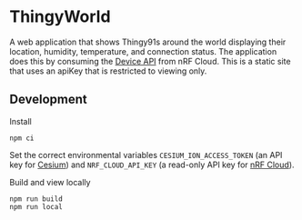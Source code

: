 # ThingyWorld

A web application that shows Thingy91s around the world displaying their location, humidity, temperature, and connection status. The application does this by consuming the [Device API](https://api.nrfcloud.com/v1) from nRF Cloud. This is a static site that uses an apiKey that is restricted to viewing only.

## Development

Install

```
npm ci
```

Set the correct environmental variables `CESIUM_ION_ACCESS_TOKEN` (an API key for [Cesium](https://cesium.com/platform/cesiumjs/)) and `NRF_CLOUD_API_KEY` (a read-only API key for [nRF Cloud](https://nrfcloud.com)).

Build and view locally

```
npm run build
npm run local
```
